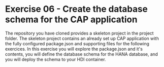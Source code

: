 # Exercise 06 - Create the database schema for the CAP application

The repository you have cloned provides a skeleton project in the project folder. The skeleton project contains an already set up CAP application with the fully configured package.json and supporting files for the following exercices.
In this exercise you will explore the package.json and it's contents, you will define the database schema for the HANA database, and you will deploy the schema to your HDI container.